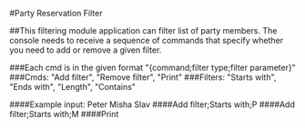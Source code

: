﻿#Party Reservation Filter

##This filtering module application can filter list of party members. The console needs to receive a sequence of commands that specify whether you need to add or remove a given filter.

###Each cmd is in the given format "{command;filter type;filter parameter}"
###Cmds: "Add filter", "Remove filter", "Print"
###Filters: "Starts with", "Ends with", "Length", "Contains"

####Example input: Peter Misha Slav
####Add filter;Starts with;P
####Add filter;Starts with;M
####Print
